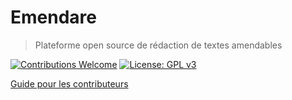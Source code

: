 # Emendare

> Plateforme open source de rédaction de textes amendables

[![Contributions Welcome](https://img.shields.io/badge/contributions-welcome-brightgreen.svg?style=flat)](https://gitlab.com/emendare/emendare/issues) [![License: GPL v3](https://img.shields.io/badge/License-GPL%20v3-blue.svg)](https://www.gnu.org/licenses/gpl-3.0)

[Guide pour les contributeurs](https://gitlab.com/emendare/emendare/blob/master/CONTRIBUTING.md)

